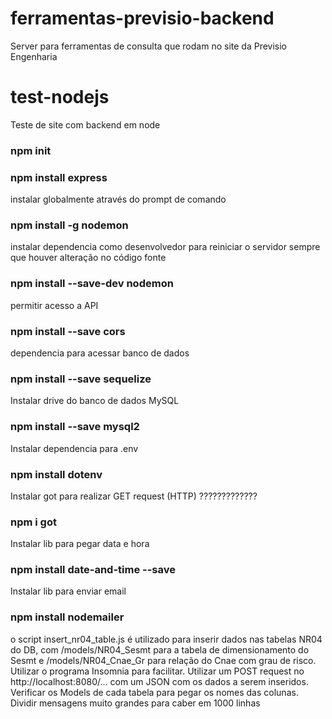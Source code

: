 # ferramentas-previsio-backend
 Server para ferramentas de consulta que rodam no site da Previsio Engenharia



# test-nodejs
 Teste de site com backend em node

### npm init

### npm install express

instalar globalmente através do prompt de comando
### npm install -g nodemon

instalar dependencia como desenvolvedor para reiniciar o servidor sempre que houver alteração no código fonte
### npm install --save-dev nodemon

permitir acesso a API
### npm install --save cors

dependencia para acessar banco de dados
### npm install --save sequelize

Instalar drive do banco de dados MySQL
### npm install --save mysql2

Instalar dependencia para .env
### npm install dotenv

Instalar got para realizar GET request (HTTP)   ?????????????
### npm i got

Instalar lib para pegar data e hora
### npm install date-and-time --save

Instalar lib para enviar email
### npm install nodemailer



o script insert_nr04_table.js é utilizado para inserir dados nas tabelas NR04 do DB, com /models/NR04_Sesmt para a tabela de dimensionamento do Sesmt e /models/NR04_Cnae_Gr para relação do Cnae com grau de risco.
Utilizar o programa Insomnia para facilitar. Utilizar um POST request no http://localhost:8080/... com um JSON com os dados a serem inseridos. Verificar os Models de cada tabela para pegar os nomes das colunas.
Dividir mensagens muito grandes para caber em 1000 linhas

